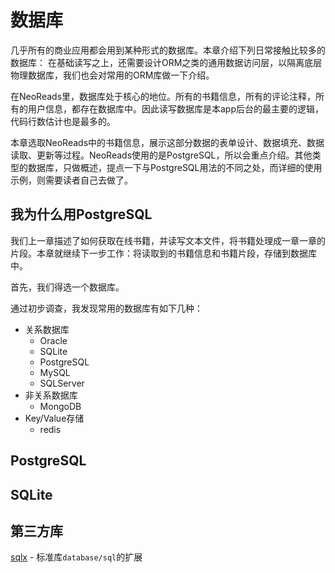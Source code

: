 # 数据库


几乎所有的商业应用都会用到某种形式的数据库。本章介绍下列日常接触比较多的数据库：
在基础读写之上，还需要设计ORM之类的通用数据访问层，以隔离底层物理数据库，我们也会对常用的ORM库做一下介绍。

在NeoReads里，数据库处于核心的地位。所有的书籍信息，所有的评论注释，所有的用户信息，都存在数据库中。因此读写数据库是本app后台的最主要的逻辑，代码行数估计也是最多的。

本章选取NeoReads中的书籍信息，展示这部分数据的表单设计、数据填充、数据读取、更新等过程。NeoReads使用的是PostgreSQL，所以会重点介绍。其他类型的数据库，只做概述，提点一下与PostgreSQL用法的不同之处，而详细的使用示例，则需要读者自己去做了。

## 我为什么用PostgreSQL

我们上一章描述了如何获取在线书籍，并读写文本文件，将书籍处理成一章一章的片段。本章就继续下一步工作：将读取到的书籍信息和书籍片段，存储到数据库中。

首先，我们得选一个数据库。

通过初步调查，我发现常用的数据库有如下几种：

- 关系数据库
  - Oracle
  - SQLite
  - PostgreSQL
  - MySQL
  - SQLServer
- 非关系数据库
  - MongoDB
- Key/Value存储
  - redis



## PostgreSQL




## SQLite

## 第三方库

[sqlx](https://github.com/jmoiron/sqlx) - 标准库`database/sql`的扩展


